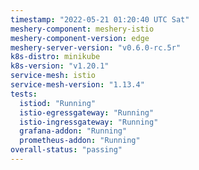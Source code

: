 ```yaml
---
timestamp: "2022-05-21 01:20:40 UTC Sat"
meshery-component: meshery-istio
meshery-component-version: edge
meshery-server-version: "v0.6.0-rc.5r"
k8s-distro: minikube
k8s-version: "v1.20.1"
service-mesh: istio
service-mesh-version: "1.13.4"
tests:
  istiod: "Running"
  istio-egressgateway: "Running"
  istio-ingressgateway: "Running"
  grafana-addon: "Running"
  prometheus-addon: "Running"
overall-status: "passing"
---
```

